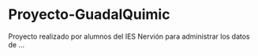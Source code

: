 # Proyecto-GuadalQuimic
Proyecto realizado por alumnos del IES Nervión para administrar los datos de ...
